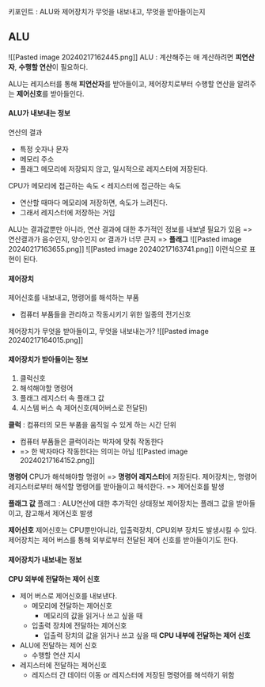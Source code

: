 키포인트 : ALU와 제어장치가 무엇을 내보내고, 무엇을 받아들이는지

## ALU
![[Pasted image 20240217162445.png]]
ALU : 계산해주는 애
계산하려면 **피연산자**, **수행할 연산**이 필요하다.

ALU는 레지스터를 통해 **피연산자**를 받아들이고, 제어장치로부터 수행할 연산을 알려주는 **제어신호**를 받아들인다.

#### ALU가 내보내는 정보

연산의 결과
- 특정 숫자나 문자
- 메모리 주소
- 플래그
메모리에 저장되지 않고, 일시적으로 레지스터에 저장된다.

CPU가 메모리에 접근하는 속도 < 레지스터에 접근하는 속도
- 연산할 때마다 메모리에 저장하면, 속도가 느려진다.
- 그래서 레지스터에 저장하는 거임

ALU는 결과값뿐만 아니라, 연산 결과에 대한 추가적인 정보를 내보낼 필요가 있음
=> 연산결과가 음수인지, 양수인지 or 결과가 너무 큰지 => **플래그**
![[Pasted image 20240217163655.png]]
![[Pasted image 20240217163741.png]]
이런식으로 표현이 된다.


#### 제어장치
제어신호를 내보내고, 명령어를 해석하는 부품
- 컴퓨터 부품들을 관리하고 작동시키기 위한 일종의 전기신호

제어장치가 무엇을 받아들이고, 무엇을 내보내는가?
![[Pasted image 20240217164015.png]]

#### 제어장치가 받아들이는 정보
1. 클럭신호
2. 해석해야할 명령어
3. 플래그 레지스터 속 플래그 값
4. 시스템 버스 속 제어신호(제어버스로 전달된)

**클럭** : 컴퓨터의 모든 부품을 움직일 수 있게 하는 시간 단위
- 컴퓨터 부품들은 클럭이라는 박자에 맞춰 작동한다
- => 한 박자마다 작동한다는 의미는 아님
![[Pasted image 20240217164152.png]]

**명령어**
CPU가 해석해야할 명령어 => **명령어 레지스터**에 저장된다.
제어장치는, 명령어 레지스터로부터 해석할 명령어를 받아들이고 해석한다.
=> 제어신호를 발생

**플래그 값**
플래그 : ALU연산에 대한 추가적인 상태정보
제어장치는 플래그 값을 받아들이고, 참고해서 제어신호 발생

**제어신호**
제어신호는 CPU뿐만아니라, 입출력장치, CPU외부 장치도 발생시킬 수 있다.
제어장치는 제어 버스를 통해 외부로부터 전달된 제어 신호를 받아들이기도 한다.

#### 제어장치가 내보내는 정보

**CPU 외부에 전달하는 제어 신호**
- 제어 버스로 제어신호를 내보낸다.
	- 메모리에 전달하는 제어신호
		- 메모리의 값을 읽거나 쓰고 싶을 때
	- 입출력 장치에 전달하는 제어신호
		- 입출력 장치의 값을 읽거나 쓰고 싶을 때
**CPU 내부에 전달하는 제어 신호**
- ALU에 전달하는 제어 신호
	- 수행할 연산 지시
- 레지스터에 전달하는 제어신호
	- 레지스터 간 데이터 이동 or 레지스터에 저장된 명령어를 해석하기 위함